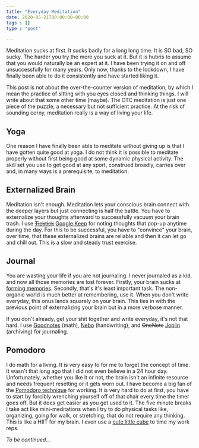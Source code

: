 ```yaml
---
title: "Everyday Meditation"
date: 2020-05-21T00:00:00-00:00
tags : []
type : "post"

---
```


Meditation sucks at first. It sucks badly for a long long time. It is SO bad, SO sucky. The harder you try the more you suck at it. But it is hubris to assume that you would naturally be an expert at it. I have been trying it on and off unsuccessfully for many years. Only now, thanks to the lockdown, I have finally been able to do it consistently and have started liking it.



This post is not about the over-the-counter version of meditation, by which I mean the practice of sitting with you eyes closed and thinking things. I will write about that some other time (maybe). The OTC meditation is just one piece of the puzzle, a necessary but not sufficient practice. At the risk of sounding corny, meditation really is a way of living your life.



## Yoga

One reason I have finally been able to meditate without giving up is that I have gotten quite good at yoga. I do not think it is possible to meditate properly without first being good at some dynamic physical activity. The skill set you use to get good at any sport, construed broadly, carries over and, in many ways is a prerequisite, to meditation.



## Externalized Brain

Meditation isn't enough. Meditation lets your conscious brain connect with the deeper layers but just connecting is half the battle. You have to externalize your thoughts afterward to successfully vacuum your brain trash. I use ~~[Ticktick](https://ticktick.com/)~~ [Google Keep](https://keep.google.com/) for noting thoughts that pop-up anytime during the day. For this to be successful, you have to "convince" your brain, over time, that these externalized brains are reliable and then it can let go and chill out. This is a slow and steady trust exercise.



## Journal

You are wasting your life if you are not journaling. I never journaled as a kid, and now all those memories are lost forever. Firstly, your brain sucks at [forming memories](https://www.youtube.com/watch?v=XgRlrBl-7Yg). Secondly, that's it's least important task. The non-organic world is much better at remembering, use it. When you don't write everyday, this onus lands squarely on your brain. This ties in with the previous point of externalizing your brain but in a more verbose manner.

If you don't already, get your shit together and write everyday, it's not that hard. I use [Goodnotes](https://www.goodnotes.com/) (math), [Nebo](https://www.nebo.app/) (handwriting), and ~~OneNote~~ [Joplin](https://joplinapp.org/) (archiving) for journaling. 





## Pomodoro

I do math for a living. It is very easy to for me to forget the concept of time. It wasn't that long ago that I did not even believe in a 24 hour day. Unfortunately, whether you like it or not, the brain isn't an infinite resource and needs frequent resetting or it gets worn out. I have become a big fan of the [Pomodoro technique](https://en.wikipedia.org/wiki/Pomodoro_Technique) for working. It is very hard to do at first, you have to start by forcibly wrenching yourself off of that chair every time the timer goes off. But it does get easier as you get used to it. The five minute breaks I take act like mini-meditations when I try to do physical tasks like, organizing, going for walk, or stretching, that do not require any thinking. This is like a HIIT for my brain. I even use a [cute little cube](https://www.amazon.com/gp/product/B06XS1SSQ5/) to time my work reps.



*To be continued...*


<!--
## Observe your thoughts
-->